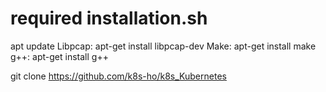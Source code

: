 # required installation.sh
apt update
Libpcap: apt-get install libpcap-dev
Make: apt-get install make
g++: apt-get install g++ 

git clone https://github.com/k8s-ho/k8s_Kubernetes
